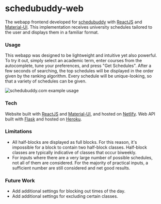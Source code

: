# schedubuddy-web

The webapp frontend developed for
[schedubuddy](https://github.com/Exanut/schedubuddy-server)
with
[ReactJS](https://reactjs.org/)
and
[Material-UI](https://next.material-ui.com/).
This implementation receives university schedules tailored to the user and displays them in a familiar format.

### Usage
This webapp was designed to be lightweight and intuitive yet also powerful.
To try it out, simply select an academic term, enter courses from the autocomplete, tune your preferences, and press "Get Schedules".
After a few seconds of searching, the top schedules will be displayed in the order given by the ranking algorithm.
Every schedule will be unique-looking, so that a variety of schedules can be given.

![schedubuddy.com example usage](https://imgur.com/f6uLePd.png)

### Tech
Website built with [ReactJS](https://reactjs.org/) and [Material-UI](https://next.material-ui.com/), and hosted on [Netlify](https://www.netlify.com/).
Web API built with [Flask](https://flask.palletsprojects.com/) and hosted on [Heroku](https://www.heroku.com/).

### Limitations

- All half-blocks are displayed as full blocks.
For this reason, it's impossible for a block to contain two half-block classes.
Half-block classes are typically indicative of classes that occur biweekly.
- For inputs where there are a very large number of possible schedules, not all of them are considered.
For the majority of practical inputs, a sufficient number are still considered and net good results.

### Future Work
- Add additional settings for blocking out times of the day.
- Add additional settings for excluding certain classes.
